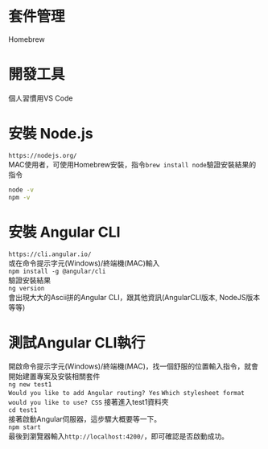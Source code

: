 # 套件管理
Homebrew


# 開發工具
個人習慣用VS Code

# 安裝 Node.js
`https://nodejs.org/`<br/>
MAC使用者，可使用Homebrew安裝，指令`brew install node`驗證安裝結果的指令
```sh
node -v
npm -v
```

# 安裝 Angular CLI
`https://cli.angular.io/`<br/>
或在命令提示字元(Windows)/終端機(MAC)輸入<br/>
`npm install -g @angular/cli`<br/>
驗證安裝結果<br/>
`ng version`<br/>
會出現大大的Ascii拼的Angular CLI，跟其他資訊(AngularCLI版本, NodeJS版本等等)

# 測試Angular CLI執行
開啟命令提示字元(Windows)/終端機(MAC)，找一個舒服的位置輸入指令，就會開始建置專案及安裝相關套件<br/>
`ng new test1`<br/>
`Would you like to add Angular routing? Yes`
`Which stylesheet format would you like to use? CSS`
接著進入test1資料夾<br/>
`cd test1`<br/>
接著啟動Angular伺服器，這步驟大概要等一下。<br/>
`npm start`<br/>
最後到瀏覽器輸入`http://localhost:4200/`，即可確認是否啟動成功。

